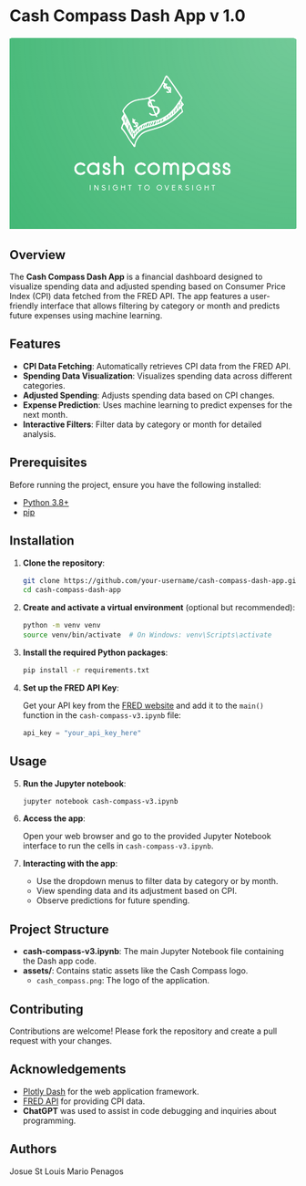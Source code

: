 
# Cash Compass Dash App v 1.0

![Cash Compass Logo](assets/cash_compass.png)

## Overview

The **Cash Compass Dash App** is a financial dashboard designed to visualize spending data and adjusted spending based on Consumer Price Index (CPI) data fetched from the FRED API. The app features a user-friendly interface that allows filtering by category or month and predicts future expenses using machine learning.

## Features

- **CPI Data Fetching**: Automatically retrieves CPI data from the FRED API.
- **Spending Data Visualization**: Visualizes spending data across different categories.
- **Adjusted Spending**: Adjusts spending data based on CPI changes.
- **Expense Prediction**: Uses machine learning to predict expenses for the next month.
- **Interactive Filters**: Filter data by category or month for detailed analysis.

## Prerequisites

Before running the project, ensure you have the following installed:

- [Python 3.8+](https://www.python.org/downloads/)
- [pip](https://pip.pypa.io/en/stable/installation/)

## Installation

1. **Clone the repository**:
    ```bash
    git clone https://github.com/your-username/cash-compass-dash-app.git
    cd cash-compass-dash-app
    ```

2. **Create and activate a virtual environment** (optional but recommended):
    ```bash
    python -m venv venv
    source venv/bin/activate  # On Windows: venv\Scripts\activate
    ```

3. **Install the required Python packages**:
    ```bash
    pip install -r requirements.txt
    ```

4. **Set up the FRED API Key**:

   Get your API key from the [FRED website](https://fred.stlouisfed.org/) and add it to the `main()` function in the `cash-compass-v3.ipynb` file:
   ```python
   api_key = "your_api_key_here"
## Usage

5. **Run the Jupyter notebook**:
    ```bash
    jupyter notebook cash-compass-v3.ipynb
    ```

6. **Access the app**:

   Open your web browser and go to the provided Jupyter Notebook interface to run the cells in `cash-compass-v3.ipynb`.

7. **Interacting with the app**:

   - Use the dropdown menus to filter data by category or by month.
   - View spending data and its adjustment based on CPI.
   - Observe predictions for future spending.

## Project Structure

- **cash-compass-v3.ipynb**: The main Jupyter Notebook file containing the Dash app code.
- **assets/**: Contains static assets like the Cash Compass logo.
  - `cash_compass.png`: The logo of the application.

## Contributing

Contributions are welcome! Please fork the repository and create a pull request with your changes.

## Acknowledgements

- [Plotly Dash](https://plotly.com/dash/) for the web application framework.
- [FRED API](https://fred.stlouisfed.org/) for providing CPI data.
- **ChatGPT** was used to assist in code debugging and inquiries about programming.

## Authors

Josue St Louis
Mario Penagos






